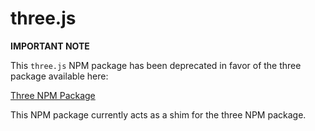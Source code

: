 three.js
========

**IMPORTANT NOTE**

This ```three.js``` NPM package has been deprecated in favor of the three package available here:

[Three NPM Package](http://npmjs.org/packages/three/)

This NPM package currently acts as a shim for the three NPM package.
